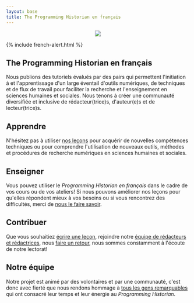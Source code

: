 ```yaml
---
layout: base
title: The Programming Historian en français
---
```

<div class="container" style="text-align:center">
	<img class="home-image" src="{{ site.baseurl }}/images/about.png" />
</div>

{% include french-alert.html %}

<div class="home-block">
	<div class="container">
		<h2>The Programming Historian en français</h2>
		<p>Nous publions des tutoriels évalués par des pairs qui permettent l'initiation à et l'apprentissage d'un large éventail d'outils numériques, de techniques et de flux de travail pour faciliter la recherche et l'enseignement en sciences humaines et sociales. Nous tenons à créer une communauté diversifiée et inclusive de rédacteur(trice)s, d'auteur(e)s et de lecteur(trice)s. </p>
	</div>
</div>

<div class="home-block  home-stripe-1">
<div class="container">
<h2>Apprendre</h2>
<p>N'hésitez pas à utiliser <a href="{{ site.baseurl }}/fr/lecons/">nos leçons</a> pour acquérir de nouvelles compétences techniques ou pour comprendre l'utilisation de nouveaux outils, méthodes et procédures de recherche numériques en sciences humaines et sociales. </p>
</div>
</div>

<div class="home-block ">
<div class="container">
<h2>Enseigner</h2>
<p>Vous pouvez utiliser le <i>Programming Historian en français</i> dans le cadre de vos cours ou de vos ateliers! Si nous pouvons améliorer nos leçons pour qu'elles répondent mieux à vos besoins ou si vous rencontrez des difficultés, merci de <a href="/fr/reaction.html">nous le faire savoir</a>.</p>
</div>
</div>

<div class="home-block home-stripe-2">
<div class="container">
<h2>Contribuer</h2>
<p>Que vous souhaitiez <a href="{{ site.baseurl }}/fr/consignes-auteurs.html">écrire une leçon</a>, rejoindre notre <a href="{{ site.baseurl }}/fr/consignes-redacteurs">équipe de rédacteurs et rédactrices</a>, nous <a href="{{ site.baseurl }}/fr/reaction.html">faire un retour</a>, nous sommes constamment à l'écoute de notre lectorat! </p>
</div>
</div>

<div class="home-block">
<div class="container">
<h2>Notre équipe</h2>
<p>Notre projet est animé par des volontaires et par une communauté, c'est donc avec fierté que nous rendons hommage à  <a href="{{ site.baseurl }}/fr/equipe-projet.html">tous les gens remarquables</a> qui ont consacré leur temps et leur énergie au <i>Programming Historian</i>.</p>
</div>
</div>
